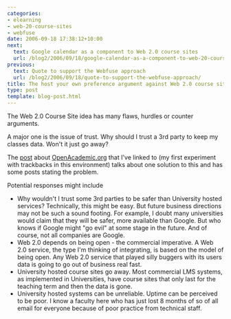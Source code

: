 ```yaml
---
categories:
- elearning
- web-20-course-sites
- webfuse
date: 2006-09-18 17:38:12+10:00
next:
  text: Google calendar as a component to Web 2.0 course sites
  url: /blog2/2006/09/18/google-calendar-as-a-component-to-web-20-course-sites/
previous:
  text: Quote to support the Webfuse approach
  url: /blog2/2006/09/18/quote-to-support-the-webfuse-approach/
title: The host your own preference argument against Web 2.0 course sites
type: post
template: blog-post.html
---
```

The Web 2.0 Course Site idea has many flaws, hurdles or counter arguments.

A major one is the issue of trust. Why should I trust a 3rd party to keep my classes data. Won't it just go away?

The [post](http://www.darcynorman.net/2006/09/09/openacademic-org-blending-moodle-drupal-mediawiki-elgg) about [OpenAcademic.org](http://openacademic.org/) that I've linked to (my first experiment with trackbacks in this environment) talks about one solution to this and has some posts stating the problem.

Potential responses might include

- Why wouldn't I trust some 3rd parties to be safer than University hosted services? Technically, this might be easy. But future business directions may not be such a sound footing. For example, I doubt many universities would claim that they will be safer, more available than Google. But who knows if Google might "go evil" at some stage in the future. And of course, not all companies are Google.
- Web 2.0 depends on being open - the commercial imperative. A Web 2.0 service, the type I'm thinking of integrating, is based on the model of being open. Any Web 2.0 service that played silly buggers with its users data is going to go out of business real fast.
- University hosted course sites go away. Most commercial LMS systems, as implemented in Universities, have course sites that only last for the teaching term and then the data is gone.
- University hosted systems can be unreliable. Uptime can be perceived to be poor. I know a faculty here who has just lost 8 months of so of all email for everyone because of poor practice from technical staff.